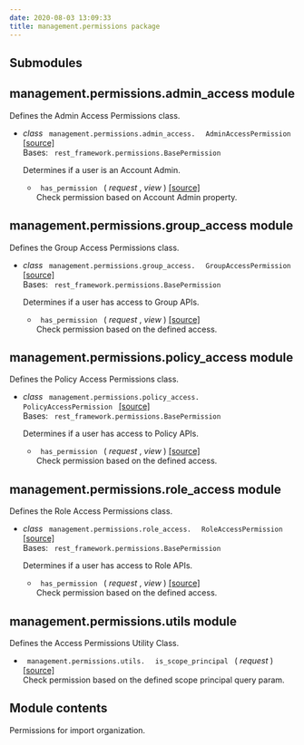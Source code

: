 ```yaml
---
date: 2020-08-03 13:09:33
title: management.permissions package
---
```

<div id="management-permissions-package" class="section">


<div id="submodules" class="section">

## Submodules

</div>

<div id="module-management.permissions.admin_access" class="section">

<span id="management-permissions-admin-access-module"> </span>

## management.permissions.admin\_access module

Defines the Admin Access Permissions class.

  - *class* `  management.permissions.admin_access.  ` ` 
    AdminAccessPermission  ` [<span class="viewcode-link"> \[source\]
    </span>](../../_modules/management/permissions/admin_access/#AdminAccessPermission)  
    Bases: `  rest_framework.permissions.BasePermission  `
    
    Determines if a user is an Account Admin.
    
      - `  has_permission  ` <span class="sig-paren"> ( </span>
        *<span class="n"> request </span>* , *<span class="n"> view
        </span>* <span class="sig-paren"> ) </span>
        [<span class="viewcode-link"> \[source\]
        </span>](../../_modules/management/permissions/admin_access/#AdminAccessPermission.has_permission)  
        Check permission based on Account Admin property.

</div>

<div id="module-management.permissions.group_access" class="section">

<span id="management-permissions-group-access-module"> </span>

## management.permissions.group\_access module

Defines the Group Access Permissions class.

  - *class* `  management.permissions.group_access.  ` ` 
    GroupAccessPermission  ` [<span class="viewcode-link"> \[source\]
    </span>](../../_modules/management/permissions/group_access/#GroupAccessPermission)  
    Bases: `  rest_framework.permissions.BasePermission  `
    
    Determines if a user has access to Group APIs.
    
      - `  has_permission  ` <span class="sig-paren"> ( </span>
        *<span class="n"> request </span>* , *<span class="n"> view
        </span>* <span class="sig-paren"> ) </span>
        [<span class="viewcode-link"> \[source\]
        </span>](../../_modules/management/permissions/group_access/#GroupAccessPermission.has_permission)  
        Check permission based on the defined access.

</div>

<div id="module-management.permissions.policy_access" class="section">

<span id="management-permissions-policy-access-module"> </span>

## management.permissions.policy\_access module

Defines the Policy Access Permissions class.

  - *class* `  management.permissions.policy_access.  ` ` 
    PolicyAccessPermission  ` [<span class="viewcode-link"> \[source\]
    </span>](../../_modules/management/permissions/policy_access/#PolicyAccessPermission)  
    Bases: `  rest_framework.permissions.BasePermission  `
    
    Determines if a user has access to Policy APIs.
    
      - `  has_permission  ` <span class="sig-paren"> ( </span>
        *<span class="n"> request </span>* , *<span class="n"> view
        </span>* <span class="sig-paren"> ) </span>
        [<span class="viewcode-link"> \[source\]
        </span>](../../_modules/management/permissions/policy_access/#PolicyAccessPermission.has_permission)  
        Check permission based on the defined access.

</div>

<div id="module-management.permissions.role_access" class="section">

<span id="management-permissions-role-access-module"> </span>

## management.permissions.role\_access module

Defines the Role Access Permissions class.

  - *class* `  management.permissions.role_access.  ` ` 
    RoleAccessPermission  ` [<span class="viewcode-link"> \[source\]
    </span>](../../_modules/management/permissions/role_access/#RoleAccessPermission)  
    Bases: `  rest_framework.permissions.BasePermission  `
    
    Determines if a user has access to Role APIs.
    
      - `  has_permission  ` <span class="sig-paren"> ( </span>
        *<span class="n"> request </span>* , *<span class="n"> view
        </span>* <span class="sig-paren"> ) </span>
        [<span class="viewcode-link"> \[source\]
        </span>](../../_modules/management/permissions/role_access/#RoleAccessPermission.has_permission)  
        Check permission based on the defined access.

</div>

<div id="module-management.permissions.utils" class="section">

<span id="management-permissions-utils-module"> </span>

## management.permissions.utils module

Defines the Access Permissions Utility Class.

  - `  management.permissions.utils.  ` `  is_scope_principal  `
    <span class="sig-paren"> ( </span> *<span class="n"> request
    </span>* <span class="sig-paren"> ) </span>
    [<span class="viewcode-link"> \[source\]
    </span>](../../_modules/management/permissions/utils/#is_scope_principal)  
    Check permission based on the defined scope principal query param.

</div>

<div id="module-management.permissions" class="section">

<span id="module-contents"> </span>

## Module contents

Permissions for import organization.

</div>

</div>
